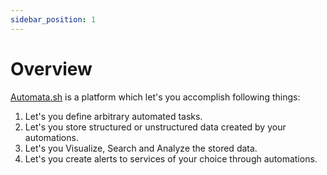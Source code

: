 ```yaml
---
sidebar_position: 1
---
```


# Overview

[Automata.sh](https://www.automata.sh) is a platform which let's you accomplish following things:

1. Let's you define arbitrary automated tasks.
2. Let's you store structured or unstructured data created by your automations.
3. Let's you Visualize, Search and Analyze the stored data.
4. Let's you create alerts to services of your choice through automations.